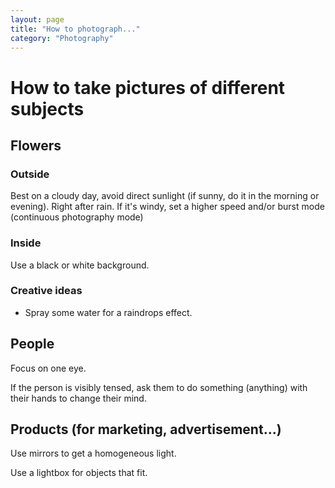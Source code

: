 ```yaml
---
layout: page
title: "How to photograph..."
category: "Photography"
---
```


# How to take pictures of different subjects

## Flowers

### Outside 
Best on a cloudy day, avoid direct sunlight (if sunny, do it in the morning or evening). 
Right after rain.
If it's windy, set a higher speed and/or burst mode (continuous photography mode)

### Inside
Use a black or white background.

### Creative ideas
- Spray some water for a raindrops effect.

## People

Focus on one eye.

If the person is visibly tensed, ask them to do something (anything) with their hands to change their mind.

## Products (for marketing, advertisement...)

Use mirrors to get a homogeneous light.

Use a lightbox for objects that fit.
